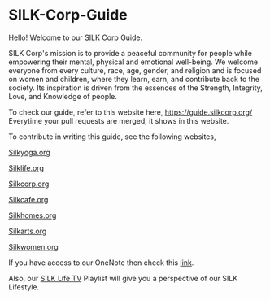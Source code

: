 # SILK-Corp-Guide

Hello! Welcome to our SILK Corp Guide.

SILK Corp's mission is to provide a peaceful community for people while empowering their mental, physical and emotional well-being. We welcome everyone from every culture, race, age, gender, and religion and is focused on women and children, where they learn, earn, and contribute back to the society. Its inspiration is driven from the essences of the Strength, Integrity, Love, and Knowledge of people.

To check our guide, refer to this website here, https://guide.silkcorp.org/
Everytime your pull requests are merged, it shows in this website.

To contribute in writing this guide, see the following websites,

[Silkyoga.org](https://silkyoga.org/)

[Silklife.org](http://silklife.org/)

[Silkcorp.org](https://silkcorp.org/)

[Silkcafe.org](https://silkcafe.org/)

[Silkhomes.org](https://silkhomes.org/)

[Silkarts.org](https://silkarts.org/)

[Silkwomen.org](https://silkwomen.org/)

If you have access to our OneNote then check this [link](https://focushive.sharepoint.com/:o:/r/sites/DreamHive/msnfp_deliveryframework/SILK%20Corp_E5D4921FED4C4052AE6197B5694CCCCF/SILK%20Corp?d=w72eb6336a5854ef0ac4208cc1996fe20&csf=1&web=1&e=NZTG0L).

Also, our [SILK Life TV](https://www.youtube.com/@silklifetv/playlists) Playlist will give you a perspective of our SILK Lifestyle.
